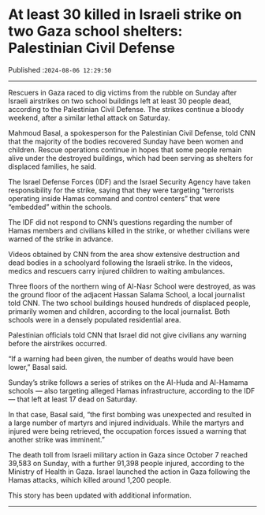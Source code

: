 # At least 30 killed in Israeli strike on two Gaza school shelters: Palestinian Civil Defense

Published :`2024-08-06 12:29:50`

---

Rescuers in Gaza raced to dig victims from the rubble on Sunday after Israeli airstrikes on two school buildings left at least 30 people dead, according to the Palestinian Civil Defense. The strikes continue a bloody weekend, after a similar lethal attack on Saturday.

Mahmoud Basal, a spokesperson for the Palestinian Civil Defense, told CNN that the majority of the bodies recovered Sunday have been women and children. Rescue operations continue in hopes that some people remain alive under the destroyed buildings, which had been serving as shelters for displaced families, he said.

The Israel Defense Forces (IDF) and the Israel Security Agency have taken responsibility for the strike, saying that they were targeting “terrorists operating inside Hamas command and control centers” that were “embedded” within the schools.

The IDF did not respond to CNN’s questions regarding the number of Hamas members and civilians killed in the strike, or whether civilians were warned of the strike in advance.

Videos obtained by CNN from the area show extensive destruction and dead bodies in a schoolyard following the Israeli strike. In the videos, medics and rescuers carry injured children to waiting ambulances.

Three floors of the northern wing of Al-Nasr School were destroyed, as was the ground floor of the adjacent Hassan Salama School, a local journalist told CNN. The two school buildings housed hundreds of displaced people, primarily women and children, according to the local journalist. Both schools were in a densely populated residential area.

Palestinian officials told CNN that Israel did not give civilians any warning before the airstrikes occurred.

“If a warning had been given, the number of deaths would have been lower,” Basal said.

Sunday’s strike follows a series of strikes on the Al-Huda and Al-Hamama schools — also targeting alleged Hamas infrastructure, according to the IDF — that left at least 17 dead on Saturday.

In that case, Basal said, “the first bombing was unexpected and resulted in a large number of martyrs and injured individuals. While the martyrs and injured were being retrieved, the occupation forces issued a warning that another strike was imminent.”

The death toll from Israeli military action in Gaza since October 7 reached 39,583 on Sunday, with a further 91,398 people injured, according to the Ministry of Health in Gaza. Israel launched the action in Gaza following the Hamas attacks, wihich killed around 1,200 people.

This story has been updated with additional information.

---

